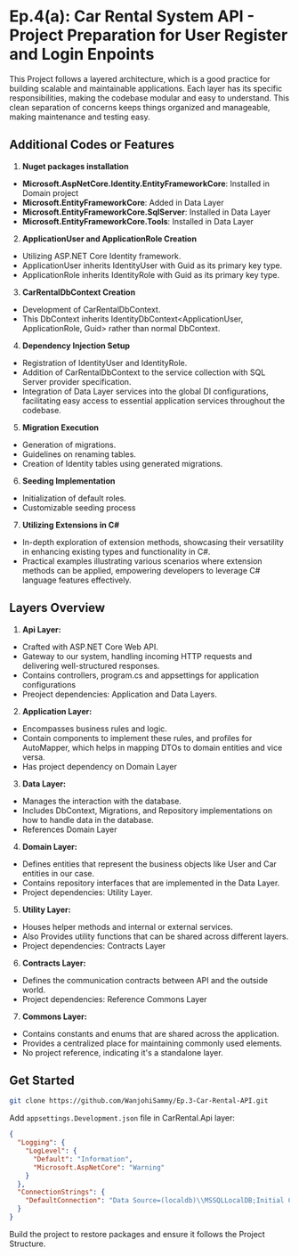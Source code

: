 
# Ep.4(a): Car Rental System API - Project Preparation for User Register and Login Enpoints

This Project follows a layered architecture, which is a good practice for building scalable and maintainable applications. Each layer has its specific responsibilities, making the codebase modular and easy to understand. 
This clean separation of concerns keeps things organized and manageable, making maintenance and testing easy.

## Additional Codes or Features
1. **Nuget packages installation**
- **Microsoft.AspNetCore.Identity.EntityFrameworkCore**: Installed in Domain project
- **Microsoft.EntityFrameworkCore**: Added in Data Layer
- **Microsoft.EntityFrameworkCore.SqlServer**: Installed in Data Layer
- **Microsoft.EntityFrameworkCore.Tools**: Installed in Data Layer

2. **ApplicationUser and ApplicationRole Creation**
- Utilizing ASP.NET Core Identity framework.
- ApplicationUser inherits IdentityUser with Guid as its primary key type.
- ApplicationRole inherits IdentityRole with Guid as its primary key type.

3. **CarRentalDbContext Creation**
- Development of CarRentalDbContext.
- This DbContext inherits IdentityDbContext<ApplicationUser, ApplicationRole, Guid> rather than normal DbContext.

4. **Dependency Injection Setup**
- Registration of IdentityUser and IdentityRole.
- Addition of CarRentalDbContext to the service collection with SQL Server provider specification.
- Integration of Data Layer services into the global DI configurations, facilitating easy access to essential application services throughout the codebase.

5. **Migration Execution**
- Generation of migrations.
- Guidelines on renaming tables.
- Creation of Identity tables using generated migrations.

6. **Seeding Implementation**
- Initialization of default roles.
- Customizable seeding process

7. **Utilizing Extensions in C#**
- In-depth exploration of extension methods, showcasing their versatility in enhancing existing types and functionality in C#.
- Practical examples illustrating various scenarios where extension methods can be applied, empowering developers to leverage C# language features effectively.

## Layers Overview
1. **Api Layer:**
- Crafted with ASP.NET Core Web API. 
- Gateway to our system, handling incoming HTTP requests and delivering well-structured responses.
- Contains controllers, program.cs and appsettings for application configurations
- Preoject dependencies: Application and Data Layers.

2. **Application Layer:**
- Encompasses business rules and logic.
- Contain components to implement these rules, and profiles for AutoMapper, which helps in mapping DTOs to domain entities and vice versa.
- Has project dependency on Domain Layer

3. **Data Layer:**
- Manages the interaction with the database.
- Includes DbContext, Migrations, and Repository implementations on how to handle data in the database.
- References Domain Layer

4. **Domain Layer:**
- Defines entities that represent the business objects like User and Car entities in our case.
- Contains repository interfaces that are implemented in the Data Layer.
- Project dependencies: Utility Layer.

5. **Utility Layer:**
- Houses helper methods and internal or external services.
- Also Provides utility functions that can be shared across different layers.
- Project dependencies: Contracts Layer

6. **Contracts Layer:**
- Defines the communication contracts between API and the outside world.
- Project dependencies: Reference Commons Layer

7. **Commons Layer:**
- Contains constants and enums that are shared across the application.
- Provides a centralized place for maintaining commonly used elements.
- No project reference, indicating it's a standalone layer.

## Get Started
```sh
git clone https://github.com/WanjohiSammy/Ep.3-Car-Rental-API.git
```

Add `appsettings.Development.json` file in CarRental.Api layer:

```json
{
  "Logging": {
    "LogLevel": {
      "Default": "Information",
      "Microsoft.AspNetCore": "Warning"
    }
  },
  "ConnectionStrings": {
    "DefaultConnection": "Data Source=(localdb)\\MSSQLLocalDB;Initial Catalog=CarRentalStore;Integrated Security=True;Connect Timeout=30;Encrypt=True;Trust Server Certificate=False;Application Intent=ReadWrite;Multi Subnet Failover=False"
  }
}
```

Build the project to restore packages and ensure it follows the Project Structure.

